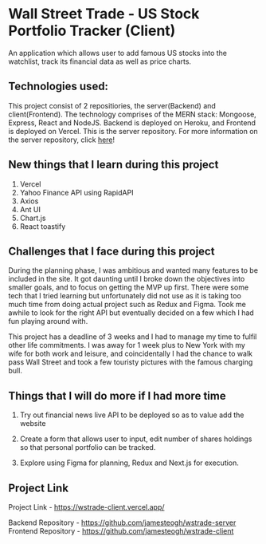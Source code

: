 # Wall Street Trade - US Stock Portfolio Tracker (Client)

An application which allows user to add famous US stocks into the watchlist, track its financial data as well as price charts. 

## Technologies used:

This project consist of 2 repositiories, the server(Backend) and client(Frontend). The technology comprises of the MERN stack: Mongoose, Express, React and NodeJS. Backend is deployed on Heroku, and Frontend is deployed on Vercel. This is the server repository. For more information on the server repository, click [here](https://github.com/jamesteogh/wstrade-server)!

## New things that I learn during this project

1. Vercel 
2. Yahoo Finance API using RapidAPI
3. Axios
4. Ant UI 
5. Chart.js
6. React toastify

## Challenges that I face during this project

During the planning phase, I was ambitious and wanted many features to be included in the site. It got daunting until I broke down the objectives into smaller goals, and to focus on getting the MVP up first. There were some tech that I tried learning but unfortunately did not use as it is taking too much time from doing actual project such as Redux and Figma. Took me awhile to look for the right API but eventually decided on a few which I had fun playing around with. 

This project has a deadline of 3 weeks and I had to manage my time to fulfil other life commitments. I was away for 1 week plus to New York with my wife for both work and leisure, and coincidentally I had the chance to walk pass Wall Street and took a few touristy pictures with the famous charging bull. 

## Things that I will do more if I had more time

1. Try out financial news live API to be deployed so as to value add the website

2. Create a form that allows user to input, edit number of shares holdings so that personal portfolio can be tracked. 

3. Explore using Figma for planning, Redux and Next.js for execution. 


## Project Link

Project Link - https://wstrade-client.vercel.app/

Backend Repository - https://github.com/jamesteogh/wstrade-server
Frontend Repository - https://github.com/jamesteogh/wstrade-client
